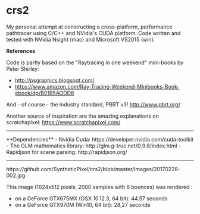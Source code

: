# crs2
My personal attempt at constructing a cross-platform, performance pathtracer using C/C++ and NVidia's CUDA platform. 
Code written and tested with NVidia Nsight (mac) and Microsoft VS2015 (win).

**References**

Code is partly based on the "Raytracing in one weekend" mini-books by Peter Shirley:
- http://psgraphics.blogspot.com/
- https://www.amazon.com/Ray-Tracing-Weekend-Minibooks-Book-ebook/dp/B01B5AODD8

And - of course - the industry standard, PBRT v3! http://www.pbrt.org/

Another source of inspiration are the amazing explanations on scratchapixel:
https://www.scratchapixel.com/

<hr>
**Dependencies**
- Nvidia Cuda: https://developer.nvidia.com/cuda-toolkit
- The GLM mathematics library: http://glm.g-truc.net/0.9.8/index.html
- Rapidjson for scene parsing: http://rapidjson.org/

<hr>
https://github.com/SyntheticPixel/crs2/blob/master/images/20170228-002.jpg

This image (1024x512 pixels, 2000 samples with 8 bounces) was rendered :
- on a GeForce GTX675MX (OSX 10.12.3, 64 bit): 44.57 seconds
- on a GeForce GTX970M (Win10, 64 bit): 28,27 seconds
